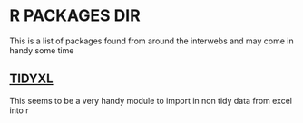 # R PACKAGES DIR

This is a list of packages found from around the interwebs and may come in handy some time

## [TIDYXL](https://cran.r-project.org/web/packages/tidyxl/index.html)

This seems to be a very handy module to import in non tidy data from excel into r
